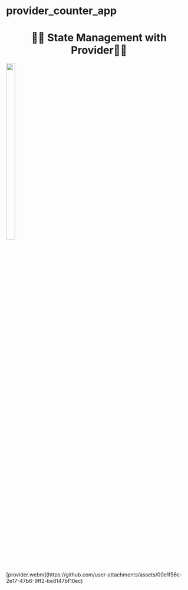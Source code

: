 # provider_counter_app

<h1 align="center">🔶🔸 State Management with Provider🔸🔶</h1>

<p>
 

  <img src="https://github.com/user-attachments/assets/e725fafe-caa5-45e2-99d7-c38d463dadd0" width="22%" Height="35%">
</p>
[provider.webm](https://github.com/user-attachments/assets/00e1f56c-2e17-47b6-9ff2-be8147bf10ec)

